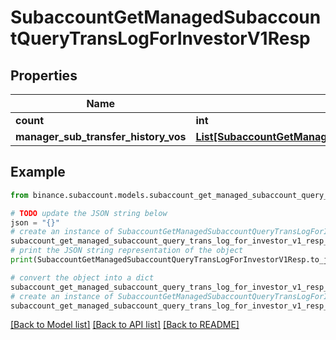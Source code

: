 # SubaccountGetManagedSubaccountQueryTransLogForInvestorV1Resp


## Properties

Name | Type | Description | Notes
------------ | ------------- | ------------- | -------------
**count** | **int** |  | [optional] 
**manager_sub_transfer_history_vos** | [**List[SubaccountGetManagedSubaccountQueryTransLogForInvestorV1RespManagerSubTransferHistoryVosInner]**](SubaccountGetManagedSubaccountQueryTransLogForInvestorV1RespManagerSubTransferHistoryVosInner.md) |  | [optional] 

## Example

```python
from binance.subaccount.models.subaccount_get_managed_subaccount_query_trans_log_for_investor_v1_resp import SubaccountGetManagedSubaccountQueryTransLogForInvestorV1Resp

# TODO update the JSON string below
json = "{}"
# create an instance of SubaccountGetManagedSubaccountQueryTransLogForInvestorV1Resp from a JSON string
subaccount_get_managed_subaccount_query_trans_log_for_investor_v1_resp_instance = SubaccountGetManagedSubaccountQueryTransLogForInvestorV1Resp.from_json(json)
# print the JSON string representation of the object
print(SubaccountGetManagedSubaccountQueryTransLogForInvestorV1Resp.to_json())

# convert the object into a dict
subaccount_get_managed_subaccount_query_trans_log_for_investor_v1_resp_dict = subaccount_get_managed_subaccount_query_trans_log_for_investor_v1_resp_instance.to_dict()
# create an instance of SubaccountGetManagedSubaccountQueryTransLogForInvestorV1Resp from a dict
subaccount_get_managed_subaccount_query_trans_log_for_investor_v1_resp_from_dict = SubaccountGetManagedSubaccountQueryTransLogForInvestorV1Resp.from_dict(subaccount_get_managed_subaccount_query_trans_log_for_investor_v1_resp_dict)
```
[[Back to Model list]](../README.md#documentation-for-models) [[Back to API list]](../README.md#documentation-for-api-endpoints) [[Back to README]](../README.md)


